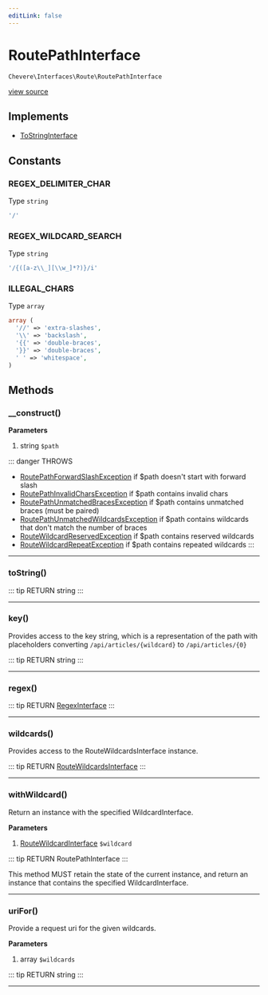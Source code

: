 ```yaml
---
editLink: false
---
```


# RoutePathInterface

`Chevere\Interfaces\Route\RoutePathInterface`

[view source](https://github.com/chevere/chevere/blob/master/interfaces/Route/RoutePathInterface.php)

## Implements

- [ToStringInterface](../To/ToStringInterface.md)

## Constants

### REGEX_DELIMITER_CHAR

Type `string`

```php
'/'
```

### REGEX_WILDCARD_SEARCH

Type `string`

```php
'/{([a-z\\_][\\w_]*?)}/i'
```

### ILLEGAL_CHARS

Type `array`

```php
array (
  '//' => 'extra-slashes',
  '\\' => 'backslash',
  '{{' => 'double-braces',
  '}}' => 'double-braces',
  ' ' => 'whitespace',
)
```

## Methods

### __construct()

**Parameters**

1. string `$path`

::: danger THROWS
- [RoutePathForwardSlashException](../../Exceptions/Route/RoutePathForwardSlashException.md)
if $path doesn't start with forward slash
- [RoutePathInvalidCharsException](../../Exceptions/Route/RoutePathInvalidCharsException.md)
if $path contains invalid chars
- [RoutePathUnmatchedBracesException](../../Exceptions/Route/RoutePathUnmatchedBracesException.md)
if $path contains unmatched braces (must be paired)
- [RoutePathUnmatchedWildcardsException](../../Exceptions/Route/RoutePathUnmatchedWildcardsException.md)
if $path contains wildcards that don't match the number of braces
- [RouteWildcardReservedException](../../Exceptions/Route/RouteWildcardReservedException.md)
if $path contains reserved wildcards
- [RouteWildcardRepeatException](../../Exceptions/Route/RouteWildcardRepeatException.md)
if $path contains repeated wildcards
:::

---

### toString()

::: tip RETURN
string
:::

---

### key()

Provides access to the key string, which is a representation of the path
with placeholders converting `/api/articles/{wildcard}` to `/api/articles/{0}`

::: tip RETURN
string
:::

---

### regex()

::: tip RETURN
[RegexInterface](../Regex/RegexInterface.md)
:::

---

### wildcards()

Provides access to the RouteWildcardsInterface instance.

::: tip RETURN
[RouteWildcardsInterface](./RouteWildcardsInterface.md)
:::

---

### withWildcard()

Return an instance with the specified WildcardInterface.

**Parameters**

1. [RouteWildcardInterface](./RouteWildcardInterface.md) `$wildcard`

::: tip RETURN
RoutePathInterface
:::

This method MUST retain the state of the current instance, and return
an instance that contains the specified WildcardInterface.

---

### uriFor()

Provide a request uri for the given wildcards.

**Parameters**

1. array `$wildcards`

::: tip RETURN
string
:::

---
